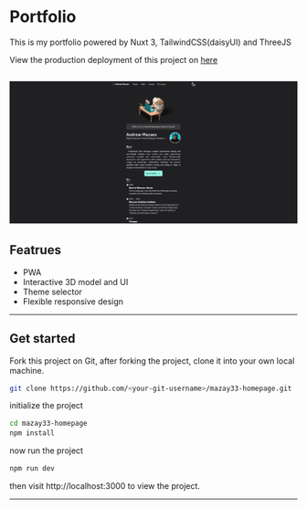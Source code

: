 # Portfolio

This is my portfolio powered by Nuxt 3, TailwindCSS(daisyUI) and ThreeJS

View the production deployment of this project on [here](https://mazay33.netlify.app/)

<h2 align="center">
  <img src="/preview.png" alt="preview" />
  <br>
</h2>


## Featrues 
- PWA
- Interactive 3D model and UI
- Theme selector
- Flexible responsive design 

---

## Get started
Fork this project on Git, after forking the project, clone it into your own local machine.
```bash
git clone https://github.com/<your-git-username>/mazay33-homepage.git
```

initialize the project
```bash
cd mazay33-homepage
npm install
```

now run the project
```bash
npm run dev
```
then visit http://localhost:3000 to view the project.

---
